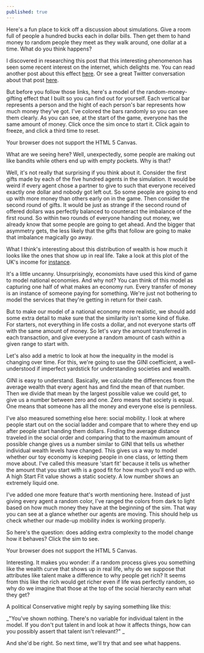 ```yaml
---
published: true
---
```

Here's a fun place to kick off a discussion about simulations. Give a room full of people a hundred bucks each in dollar bills. Then get them to hand money to random people they meet as they walk around, one dollar at a time. What do you think happens?

I discovered in researching this post that this interesting phenomenon has seen some recent interest on the internet, which delights me. You can read another post about this effect [here](http://www.decisionsciencenews.com/2017/06/19/counterintuitive-problem-everyone-room-keeps-giving-dollars-random-others-youll-never-guess-happens-next/). Or see a great Twitter conversation about that post [here](https://twitter.com/darrenglass/status/879332005078544384).

But before you follow those links, here's a model of the random-money-gifting effect that I built so you can find out for yourself. Each vertical bar represents a person and the hight of each person's bar represents how much money they've got. I've colored the bars randomly so you can see them clearly. As you can see, at the start of the game, everyone has the same amount of money. Click once the sim once to start it. Click again to freeze, and click a third time to reset. 

<canvas id="canvasWealthEntropyMinimal" width="500" height="200">
 Your browser does not support the HTML 5 Canvas.
</canvas>
<script>
function simWealthEntropyMinimal() {

  //SIM WRAPPER CONFIG =====================
  var state = 0;
  var timer;
  var canvas = document.getElementById('canvasWealthEntropyMinimal');
  var context = canvas.getContext('2d');
  canvas.addEventListener('click', updateState, false);

  function updateState() {
    state = (state+1)%3;
    if (state == 0) {
      //Reset sim
      init();
    } else if (state == 1) {
      //Run sim
      timer = setInterval(update, 33);
    } else {
      //Stop sim
      clearInterval(timer);
    }
  }
  //=====================
  //SIM CODE =====================

  var agentList;
  var agentCount = 500;
  var wealthInit = 100;
  var exchangesPerUpdate = 5000;
  var maxExchange = 1;

  function init() {
    agentList = new Array();

    //Create agents
    for (var i = 0; i < agentCount; i++) {
      var agent = {
        wealth:wealthInit,
        color:"#000000",
        rank:0
      }
      agentList.push(agent);
    }

    //Sort agents
    agentList.sort(function (a,b) {
      return a.wealth - b.wealth;
    });

    //Set color for agents based on wealth
    for (var i = 0; i < agentCount; i++) {
      var agent = agentList[i];

      var hueVal = Math.random() * 360;
      agent.color = "hsl("+hueVal+", 100%, 50%)"
    }

    paint();
  }

  function update() {

    //Make wealth transfers
    for (var i = 0; i < exchangesPerUpdate; i++) {
      var exchangeAmount = maxExchange;

      var indexA = Math.floor(Math.random() * agentCount);
      var indexB = Math.floor(Math.random() * agentCount);
      var agentA = agentList[indexA];
      var agentB = agentList[indexB];

      if (agentA.wealth >= exchangeAmount) {
        agentB.wealth += exchangeAmount;
        agentA.wealth -= exchangeAmount;
      }
    }

    //Sort array by wealth
    agentList.sort(function (a,b) {
      return a.wealth - b.wealth;
    });

    paint();
  }

  function paint() {
    //Paint background
    context.fillStyle = '#999999';
    context.fillRect(0, 0, canvas.width, canvas.height);

    //Find the maximum bar height
    var maxHeight = Math.max(wealthInit*2, agentList[agentCount-1].wealth);

    //Determine scaling for bars
    var scaleHeight = canvas.height/maxHeight;
    var barWidth = canvas.width/agentCount;

    //Iterate over agents
    for (var i = 0; i < agentCount; i++) {
      var width = Math.floor(barWidth);
      // var height = Math.floor(agentList[i].wealth*scaleHeight);
      var height = Math.floor(agentList[i].wealth*scaleHeight);
      var x = Math.floor(i * barWidth);
      var y = canvas.height - height;

      //Display bar for each agent
      context.fillStyle = agentList[i].color;
      context.fillRect(x, y, width, height);
    }
  }

  init();
  //=====================
}
simWealthEntropyMinimal();
</script>

What are we seeing here? Well, unexpectedly, some people are making out like bandits while others end up with empty pockets. Why is that?

Well, it's not really that surprising if you think about it. Consider the first gifts made by each of the five hundred agents in the simulation. It would be weird if every agent chose a partner to give to such that everyone received exactly one dollar and nobody got left out. So some people are going to end up with more money than others early on in the game. Then consider the second round of gifts. It would be just as strange if the second round of offered dollars was perfectly balanced to counteract the imbalance of the first round. So within two rounds of everyone handing out money, we already know that some people are going to get ahead. And the bigger that asymmetry gets, the less likely that the gifts that follow are going to make that imbalance magically go away. 

What I think's interesting about this distribution of wealth is how much it looks like the ones that show up in real life. Take a look at this plot of the UK's income for [instance](https://www.thenetworkforsocialchange.org.uk/resources/am-i-rich.html). 

It's a little uncanny. Unsurprisingly, economists have used this kind of game to model national economies. And why not? You can think of this model as capturing one half of what makes an economy run. Every transfer of money is an instance of someone paying for something. We're just not bothering to model the services that they're getting in return for their cash. 

But to make our model of a national economy more realistic, we should add some extra detail to make sure that the similarity isn't some kind of fluke. For starters, not everything in life costs a dollar, and not everyone starts off with the same amount of money. So let's vary the amount transferred in each transaction, and give everyone a random amount of cash within a given range to start with. 

Let's also add a metric to look at how the inequality in the model is changing over time. For this, we're going to use the GINI coefficient, a well-understood if imperfect yardstick for understanding societies and wealth. 

GINI is easy to understand. Basically, we calculate the differences from the average wealth that every agent has and find the mean of that number. Then we divide that mean by the largest possible value we could get, to give us a number between zero and one. Zero means that society is equal. One means that someone has all the money and everyone else is penniless. 

I've also measured something else here: social mobility. I look at where people start out on the social ladder and compare that to where they end up after people start handing them dollars. Finding the average distance traveled in the social order and comparing that to the maximum amount of possible change gives us a number similar to GINI that tells us whether individual wealth levels have changed. This gives us a way to model whether our toy economy is keeping people in one class, or letting them move about. I've called this measure 'start fit' because it tells us whether the amount that you start with is a good fit for how much you'll end up with. A high Start Fit value shows a static society. A low number shows an extremely liquid one. 

I've added one more feature that's worth mentioning here. Instead of just giving every agent a random color, I've ranged the colors from dark to light based on how much money they have at the beginning of the sim. That way you can see at a glance whether our agents are moving. This should help us check whether our made-up mobility index is working properly. 

So here's the question: does adding extra complexity to the model change how it behaves? Click the sim to see. 

<canvas id="canvasWealthEntropyBasic" width="500" height="200">
 Your browser does not support the HTML 5 Canvas.
</canvas>
<script>
function simWealthEntropyBasic() {

  //SIM WRAPPER CONFIG =====================
  var state = 0;
  var timer;
  var canvas = document.getElementById('canvasWealthEntropyBasic');
  var context = canvas.getContext('2d');
  canvas.addEventListener('click', updateState, false);

  function updateState() {
    state = (state+1)%3;
    if (state == 0) {
      //Reset sim
      init();
    } else if (state == 1) {
      //Run sim
      timer = setInterval(update, 33);
    } else {
      //Stop sim
      clearInterval(timer);
    }
  }
  //=====================
  //SIM CODE =====================

  var agentList;
  var agentCount = 500;
  var wealthInit = 1000;
  var exchangesPerUpdate = 100;
  var maxExchange = 100;
  var gini = 0;
  var fit = 0;

  function init() {
    agentList = new Array();

    //Create agents
    for (var i = 0; i < agentCount; i++) {
      var agent = {
        wealth:(Math.random() * wealthInit * 2),
        color:"#000000",
        rank:0
      }
      agentList.push(agent);
    }

    //Sort agents
    agentList.sort(function (a,b) {
      return a.wealth - b.wealth;
    });

    //Set color for agents based on wealth
    for (var i = 0; i < agentCount; i++) {
      var agent = agentList[i];
      // var colorVal = Math.floor(((i) * 255.0) / agentCount);
      // agent.color = "rgb("+colorVal+",0,0)"

      // var colorVal = Math.random() * 360;
      // agent.color = "hsl("+colorVal+", 100%, 50%)"

      var hueVal = Math.random() * 360;
      var brightVal = 10+Math.floor(i*70/agentCount);
      agent.color = "hsl("+hueVal+", 100%, "+brightVal+"%)"

      agent.rank = i;
    }

    //Calculate wealth ineuality
    gini = calculateGini();

    //Calculate predictive power of measure
    fit = calculateFit();

    paint();
  }

  function update() {

    //Make wealth transfers
    for (var i = 0; i < exchangesPerUpdate; i++) {
      var exchangeAmount = Math.random() * maxExchange;

      var indexA = Math.floor(Math.random() * agentCount);
      var indexB = Math.floor(Math.random() * agentCount);
      var agentA = agentList[indexA];
      var agentB = agentList[indexB];

      if (agentA.wealth >= exchangeAmount) {
        agentB.wealth += exchangeAmount;
        agentA.wealth -= exchangeAmount;
      }
    }

    //Sort array by wealth
    agentList.sort(function (a,b) {
      return a.wealth - b.wealth;
    });

    //Calculate wealth inequality
    gini = calculateGini();

    //Calculate predictive power of measure
    fit = calculateFit();

    paint();
  }

  function calculateGini() {

    //Find total wealth
    var totalWealth = 0;
    for (var i = 0; i < agentCount; i++) {
      totalWealth += agentList[i].wealth;
    }

    //Find average wealth
    var meanWealth = totalWealth / agentCount;

    //Calculate mean difference from the average
    var totalDiff = 0;
    for (var i = 0; i < agentCount; i++) {
      totalDiff += Math.abs(meanWealth - agentList[i].wealth);
    }

    //Calculate GINI
    var inequality = totalDiff / (2 * totalWealth);

    return inequality;
  }

  function calculateFit() {

    var totalDiff = 0;
    for (var i = 0; i < agentCount; i++) {

      //Calculate distance from ideal for each agent
      var diff = Math.abs(i - agentList[i].rank);

      //Sum differences from ideal
      totalDiff += diff;
    }

    //Find mean difference
    var meanDiff = totalDiff / agentCount;
    var scaledMean = meanDiff / agentCount;

    var fit = 1 - (2 * scaledMean);
    return fit;
  }


  function paint() {
    //Paint background
    context.fillStyle = '#999999';
    context.fillRect(0, 0, canvas.width, canvas.height);

    //Find the maximum bar height
    var maxHeight = agentList[agentCount-1].wealth;

    //Determine scaling for bars
    var scaleHeight = canvas.height/maxHeight;
    var barWidth = canvas.width/agentCount;

    //Iterate over agents
    for (var i = 0; i < agentCount; i++) {
      var width = Math.floor(barWidth);
      // var height = Math.floor(agentList[i].wealth*scaleHeight);
      var height = Math.floor(agentList[i].wealth*scaleHeight);
      var x = Math.floor(i * barWidth);
      var y = canvas.height - height;

      //Display bar for each agent
      context.fillStyle = agentList[i].color;
      context.fillRect(x, y, width, height);
    }

    //Display GINI
    context.fillStyle = '#FFFFFF';
    context.font = '20px Arial';
    context.fillText("GINI: "+gini.toPrecision(2), 10, 30);

    //Display fit
    context.fillStyle = '#000000';
    context.fillText("Start Fit: "+fit.toPrecision(2), 10, 50);

  }

  init();
  //=====================
}
simWealthEntropyBasic();
</script>

Interesting. It makes you wonder: if a random process gives you something like the wealth curve that shows up in real life, why do we suppose that attributes like talent make a difference to why people get rich? It seems from this like the rich would get richer even if life was perfectly random, so why do we imagine that those at the top of the social hierarchy earn what they get?

A political Conservative might reply by saying something like this:

_"You've shown nothing. There's no variable for individual talent in the model. If you don't put talent in and look at how it affects things, how can you possibly assert that talent isn't relevant?"
_

And she'd be right. So next time, we'll try that and see what happens.
